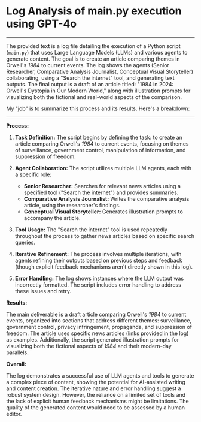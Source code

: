 # Log Analysis of main.py execution using GPT-4o

---

The provided text is a log file detailing the execution of a Python script (`main.py`) that uses Large Language Models (LLMs) and various agents to generate content. The goal is to create an article comparing themes in Orwell's _1984_ to current events. The log shows the agents (Senior Researcher, Comparative Analysis Journalist, Conceptual Visual Storyteller) collaborating, using a "Search the internet" tool, and generating text outputs. The final output is a draft of an article titled: "1984 in 2024: Orwell's Dystopia in Our Modern World," along with illustration prompts for visualizing both the fictional and real-world aspects of the comparison.

My "job" is to summarize this process and its results. Here's a breakdown:

---

**Process:**

1. **Task Definition:** The script begins by defining the task: to create an article comparing Orwell's _1984_ to current events, focusing on themes of surveillance, government control, manipulation of information, and suppression of freedom.

2. **Agent Collaboration:** The script utilizes multiple LLM agents, each with a specific role:

   - **Senior Researcher:** Searches for relevant news articles using a specified tool ("Search the internet") and provides summaries.
   - **Comparative Analysis Journalist:** Writes the comparative analysis article, using the researcher's findings.
   - **Conceptual Visual Storyteller:** Generates illustration prompts to accompany the article.

3. **Tool Usage:** The "Search the internet" tool is used repeatedly throughout the process to gather news articles based on specific search queries.

4. **Iterative Refinement:** The process involves multiple iterations, with agents refining their outputs based on previous steps and feedback (though explicit feedback mechanisms aren't directly shown in this log).

5. **Error Handling:** The log shows instances where the LLM output was incorrectly formatted. The script includes error handling to address these issues and retry.

**Results:**

The main deliverable is a draft article comparing Orwell's _1984_ to current events, organized into sections that address different themes: surveillance, government control, privacy infringement, propaganda, and suppression of freedom. The article uses specific news articles (links provided in the log) as examples. Additionally, the script generated illustration prompts for visualizing both the fictional aspects of _1984_ and their modern-day parallels.

**Overall:**

The log demonstrates a successful use of LLM agents and tools to generate a complex piece of content, showing the potential for AI-assisted writing and content creation. The iterative nature and error handling suggest a robust system design. However, the reliance on a limited set of tools and the lack of explicit human feedback mechanisms might be limitations. The quality of the generated content would need to be assessed by a human editor.

